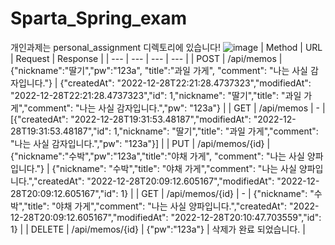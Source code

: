 # Sparta_Spring_exam
개인과제는 personal_assignment 디렉토리에 있습니다!
![image](https://user-images.githubusercontent.com/118798407/209825771-6f86ff7f-5b06-4a8c-aa64-d6e250e4c561.png)
| Method | URL | Request | Response |
| --- | --- | --- | --- |
| POST | /api/memos | {"nickname":"딸기","pw":"123a", "title":"과일 가게", "comment": "나는 사실 감자입니다."} | {"createdAt": "2022-12-28T22:21:28.4737323","modifiedAt": "2022-12-28T22:21:28.4737323","id": 1,"nickname": "딸기","title": "과일 가게","comment": "나는 사실 감자입니다.","pw": "123a"} |
| GET | /api/memos | - | [{"createdAt": "2022-12-28T19:31:53.48187","modifiedAt": "2022-12-28T19:31:53.48187","id": 1,"nickname": "딸기","title": "과일 가게","comment": "나는 사실 감자입니다.","pw": "123a"}] |
| PUT | /api/memos/{id} | {"nickname":"수박","pw":"123a","title":"야채 가게", "comment": "나는 사실 양파입니다."} | {"nickname": "수박","title": "야채 가게","comment": "나는 사실 양파입니다.","createdAt": "2022-12-28T20:09:12.605167","modifiedAt": "2022-12-28T20:09:12.605167","id": 1} |
| GET | /api/memos/{id} | - | {"nickname": "수박","title": "야채 가게","comment": "나는 사실 양파입니다.","createdAt": "2022-12-28T20:09:12.605167","modifiedAt": "2022-12-28T20:10:47.703559","id": 1} |
| DELETE | /api/memos/{id} | {"pw":"123a"} | 삭제가 완료 되었습니다. |

